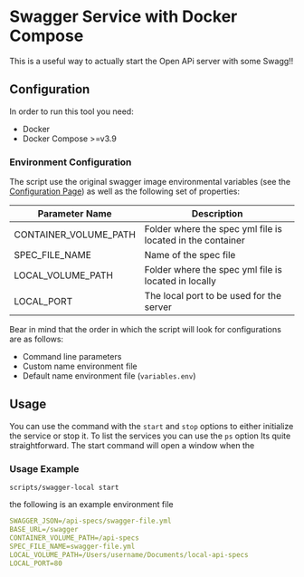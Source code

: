 # Swagger Service with Docker Compose
This is a useful way to actually start the Open APi server with some Swagg!!

## Configuration

In order to run this tool you need:
- Docker 
- Docker Compose >=v3.9

### Environment Configuration

The script use the original swagger image environmental variables (see the [Configuration Page](https://github.com/swagger-api/swagger-ui/blob/master/docs/usage/configuration.md#docker)) as well as the following set of properties:

| Parameter Name | Description |
| -------------- | ----------- |
| CONTAINER_VOLUME_PATH | Folder where the spec yml file is located in the container |
| SPEC_FILE_NAME | Name of the spec file |
| LOCAL_VOLUME_PATH | Folder where the spec yml file is located in locally |
| LOCAL_PORT | The local port to be used for the server |


Bear in mind that the order in which the script will look for configurations are as follows:

- Command line parameters
- Custom name environment file
- Default name environment file (```variables.env```)

## Usage
You can use the command with the ```start``` and ```stop``` options to either initialize the service or stop it. To list the services you can use the ```ps``` option Its quite straightforward. The start command will open a window when the 

### Usage Example
```shell
scripts/swagger-local start 
```
the following is an example environment file 
```yaml
SWAGGER_JSON=/api-specs/swagger-file.yml
BASE_URL=/swagger
CONTAINER_VOLUME_PATH=/api-specs
SPEC_FILE_NAME=swagger-file.yml
LOCAL_VOLUME_PATH=/Users/username/Documents/local-api-specs
LOCAL_PORT=80
```